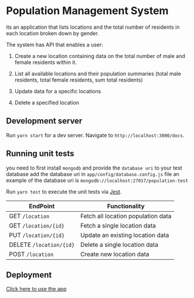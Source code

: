 # Population Management System

its an application that lists locations and the total number of residents in each location broken down by gender.

The system has API that enables a user:

1. Create a new location containing data on the total number of male and female residents within it.

2. List all available locations and their population summaries (total male residents, total female residents, sum total residents)

3. Update data for a specific locations

4. Delete a specified location

## Development server

Run `yarn start` for a dev server. Navigate to `http://localhost:3000/docs`.

## Running unit tests

you need to first install `mongodb` and provide the `database uri` to your test database
add the database uri in `app/config/database.config.js` file
an example of the database uri is `mongodb://localhost:27017/population-test`

Run `yarn test` to execute the unit tests via [Jest](https://jestjs.io/).

| **EndPoint**            | **Functionality**                  |
| ----------------------- | ---------------------------------- |
| GET `/location`         | Fetch all location population data |
| GET `/location/{id}`    | Fetch a single location data       |
| PUT `/location/{id}`    | Update an existing location data   |
| DELETE `/location/{id}` | Delete a single location data      |
| POST `/location`        | Create new location data           |

## Deployment

[Click here to use the app](https://popu-mgt.herokuapp.com/docs/)
